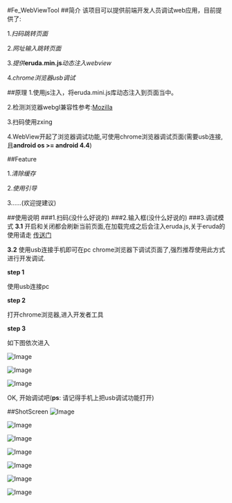 #Fe_WebViewTool
##简介
该项目可以提供前端开发人员调试web应用，目前提供了:

1.*扫码跳转页面*

2.*网址输入跳转页面*

3.*提供***eruda.min.js***动态注入webview*

4.*chrome浏览器usb调试*

##原理
1.使用js注入，将eruda.mini.js库动态注入到页面当中。

2.检测浏览器webgl兼容性参考:[Mozilla](https://developer.mozilla.org/en-US/Learn/WebGL/By_example/Detect_WebGL)

3.扫码使用zxing

4.WebView开起了浏览器调试功能,可使用chrome浏览器调试页面(需要usb连接,且**android os >= android 4.4**)

##Feature

1.*清除缓存*

2.*使用引导*

3......(欢迎提建议)

##使用说明
###1.扫码(没什么好说的)
###2.输入框(没什么好说的)
###3.调试模式
**3.1** 开启和关闭都会刷新当前页面,在加载完成之后会注入eruda.js,关于eruda的使用请走 [传送门](https://github.com/liriliri/eruda/blob/master/doc/Readme_CH.md)

**3.2** 使用usb连接手机即可在pc chrome浏览器下调试页面了,强烈推荐使用此方式进行开发调试. 

**step 1**

使用usb连接pc

**step 2**

打开chrome浏览器,进入开发者工具

**step 3**

如下图依次进入

![Image][7]

![Image][8]

![Image][9]

OK, 开始调试吧(**ps**: 请记得手机上把usb调试功能打开)


##ShotScreen
![Image][0]

![Image][1]

![Image][2]

![Image][3]

![Image][4]

![Image][5]

![Image][6]

[0]: https://github.com/liang3472/NewYearResolution_2016/blob/master/Fe_WebViewTool/screenshot/0.pic.jpg
[1]: https://github.com/liang3472/NewYearResolution_2016/blob/master/Fe_WebViewTool/screenshot/1.pic.jpg
[2]: https://github.com/liang3472/NewYearResolution_2016/blob/master/Fe_WebViewTool/screenshot/2.pic.jpg
[3]: https://github.com/liang3472/NewYearResolution_2016/blob/master/Fe_WebViewTool/screenshot/3.pic.jpg
[4]: https://github.com/liang3472/NewYearResolution_2016/blob/master/Fe_WebViewTool/screenshot/4.pic.jpg
[5]: https://github.com/liang3472/NewYearResolution_2016/blob/master/Fe_WebViewTool/screenshot/5.pic.jpg
[6]: https://github.com/liang3472/NewYearResolution_2016/blob/master/Fe_WebViewTool/screenshot/.jpg
[7]: https://github.com/liang3472/NewYearResolution_2016/blob/master/Fe_WebViewTool/screenshot/step01.png
[8]: https://github.com/liang3472/NewYearResolution_2016/blob/master/Fe_WebViewTool/screenshot/step02.png
[9]: https://github.com/liang3472/NewYearResolution_2016/blob/master/Fe_WebViewTool/screenshot/step03.png

